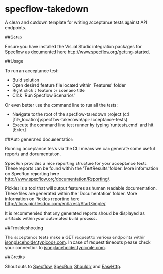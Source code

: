 specflow-takedown
===================

A clean and cutdown template for writing acceptance tests against API endpoints.

##Setup

Ensure you have installed the Visual Studio integration packages for Specflow as documented here <a href="http://www.specflow.org/getting-started">http://www.specflow.org/getting-started</a>.

##Usage

To run an acceptance test:

* Build solution
* Open desired feature file located within 'Features' folder
* Right click a feature or scenario title
* Click 'Run Specflow Scenarios'

Or even better use the command line to run all the tests:

* Navigate to the root of the specflow-takedown project (cd [file_location]\specflow-takedown\api-acceptance-tests)
* Execute the command line test runner by typing 'runtests.cmd' and hit [Enter]

##Auto generated documentation

Running acceptance tests via the CLI means we can generate some useful reports and documentation.

SpecRun provides a nice reporting structure for your acceptance tests. These reports can be found within the 'TestResults' folder. More information on SpecRun reporting here <a href="http://www.specflow.org/documentation/Reporting/">http://www.specflow.org/documentation/Reporting/</a>.

Pickles is a tool that will output features as human readable documentation. These files are generated within the 'Documentation' folder. More information on Pickles reporting here <a href="http://docs.picklesdoc.com/en/latest/StartSimple/">http://docs.picklesdoc.com/en/latest/StartSimple/</a>

It is recommended that any generated reports should be displayed as artifacts within your automated build process.

##Troubleshooting

The acceptance tests make a GET request to various endpoints within <a href="http://jsonplaceholder.typicode.com">jsonplaceholder.typicode.com<a/>. In case of request timeouts please check your connection to <a href="http://jsonplaceholder.typicode.com">jsonplaceholder.typicode.com<a/>. 

##Credits	

Shout outs to <a href="http://www.specflow.org/">Specflow<a/>, <a href="http://www.specrun.com/">SpecRun<a/>, <a href="https://github.com/shouldly/shouldly">Shouldly<a/> and <a href="https://github.com/hhariri/EasyHttp">EasyHttp<a/>.
